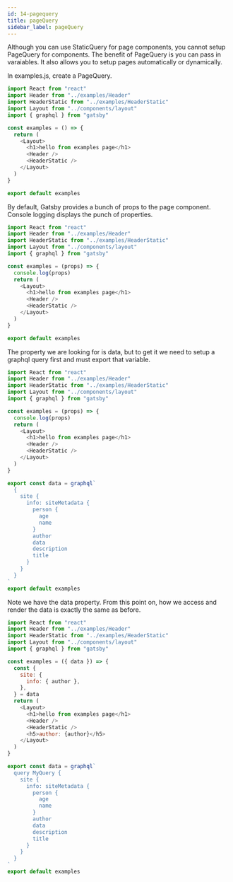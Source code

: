 ```yaml
---
id: 14-pagequery
title: pageQuery
sidebar_label: pageQuery
---
```


Although you can use StaticQuery for page components, you cannot setup PageQuery for components. The benefit of PageQuery is you can pass in varaiables. It also allows you to setup pages automatically or dynamically.

In examples.js, create a PageQuery.

```js
import React from "react"
import Header from "../examples/Header"
import HeaderStatic from "../examples/HeaderStatic"
import Layout from "../components/layout"
import { graphql } from "gatsby"

const examples = () => {
  return (
    <Layout>
      <h1>hello from examples page</h1>
      <Header />
      <HeaderStatic />
    </Layout>
  )
}

export default examples
```

By default, Gatsby provides a bunch of props to the page component. Console logging displays the punch of properties.

```js
import React from "react"
import Header from "../examples/Header"
import HeaderStatic from "../examples/HeaderStatic"
import Layout from "../components/layout"
import { graphql } from "gatsby"

const examples = (props) => {
  console.log(props)
  return (
    <Layout>
      <h1>hello from examples page</h1>
      <Header />
      <HeaderStatic />
    </Layout>
  )
}

export default examples
```

The property we are looking for is data, but to get it we need to setup a graphql query first and must export that variable.

```js
import React from "react"
import Header from "../examples/Header"
import HeaderStatic from "../examples/HeaderStatic"
import Layout from "../components/layout"
import { graphql } from "gatsby"

const examples = (props) => {
  console.log(props)
  return (
    <Layout>
      <h1>hello from examples page</h1>
      <Header />
      <HeaderStatic />
    </Layout>
  )
}

export const data = graphql`
  {
    site {
      info: siteMetadata {
        person {
          age
          name
        }
        author
        data
        description
        title
      }
    }
  }
`
export default examples
```

Note we have the data property. From this point on, how we access and render the data is exactly the same as before.

```js
import React from "react"
import Header from "../examples/Header"
import HeaderStatic from "../examples/HeaderStatic"
import Layout from "../components/layout"
import { graphql } from "gatsby"

const examples = ({ data }) => {
  const {
    site: {
      info: { author },
    },
  } = data
  return (
    <Layout>
      <h1>hello from examples page</h1>
      <Header />
      <HeaderStatic />
      <h5>author: {author}</h5>
    </Layout>
  )
}

export const data = graphql`
  query MyQuery {
    site {
      info: siteMetadata {
        person {
          age
          name
        }
        author
        data
        description
        title
      }
    }
  }
`
export default examples
```
